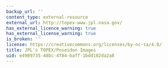 ```yaml
---
backup_url: ''
content_type: external-resource
external_url: http://topex-www.jpl.nasa.gov/
has_external_licence_warning: true
has_external_license_warning: true
is_broken: ''
license: https://creativecommons.org/licenses/by-nc-sa/4.0/
title: JPL's TOPEX/Poseidon Images
uid: e4989735-48bc-4f84-baff-1bdd102da2a8
---
```

